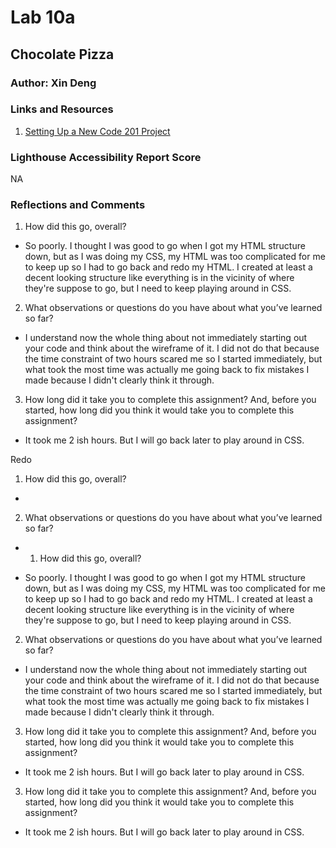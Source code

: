 # Lab 10a 

 ## Chocolate Pizza

### Author: Xin Deng

### Links and Resources

1. [Setting Up a New Code 201 Project](https://codefellows.github.io/code-201-guide/curriculum/class-02/project-setup)


### Lighthouse Accessibility Report Score

NA

### Reflections and Comments

1. How did this go, overall?

- So poorly. I thought I was good to go when I got my HTML structure down, but as I was doing my CSS, my HTML was too complicated for me to keep up so I had to go back and redo my HTML. I created at least a decent looking structure like everything is in the vicinity of where they're suppose to go, but I need to keep playing around in CSS.

2. What observations or questions do you have about what you’ve learned so far?

- I understand now the whole thing about not immediately starting out your code and think about the wireframe of it. I did not do that because the time constraint of two hours scared me so I started immediately, but what took the most time was actually me going back to fix mistakes I made because I didn't clearly think it through.

3. How long did it take you to complete this assignment? And, before you started, how long did you think it would take you to complete this assignment?

- It took me 2 ish hours. But I will go back later to play around in CSS. 


Redo

1. How did this go, overall?


- 

2. What observations or questions do you have about what you’ve learned so far?

- 1. How did this go, overall?

- So poorly. I thought I was good to go when I got my HTML structure down, but as I was doing my CSS, my HTML was too complicated for me to keep up so I had to go back and redo my HTML. I created at least a decent looking structure like everything is in the vicinity of where they're suppose to go, but I need to keep playing around in CSS.

2. What observations or questions do you have about what you’ve learned so far?

- I understand now the whole thing about not immediately starting out your code and think about the wireframe of it. I did not do that because the time constraint of two hours scared me so I started immediately, but what took the most time was actually me going back to fix mistakes I made because I didn't clearly think it through.

3. How long did it take you to complete this assignment? And, before you started, how long did you think it would take you to complete this assignment?

- It took me 2 ish hours. But I will go back later to play around in CSS. 

3. How long did it take you to complete this assignment? And, before you started, how long did you think it would take you to complete this assignment?

- It took me 2 ish hours. But I will go back later to play around in CSS. 